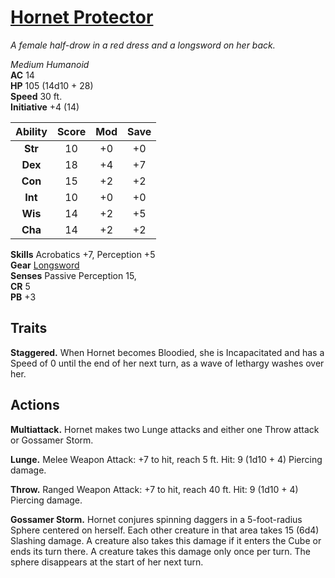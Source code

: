 # [Hornet Protector](https://hollowknight.wiki/w/Hornet_Protector)

*A female half-drow in a red dress and a longsword on her back.*

*Medium Humanoid*  
**AC** 14  
**HP** 105 (14d10 + 28)  
**Speed** 30 ft.  
**Initiative** +4 (14)  

| Ability | Score | Mod | Save |
|:-------:|:-----:|:---:|:----:|
| **Str** | 10    | +0  | +0   |
| **Dex** | 18    | +4  | +7   |
| **Con** | 15    | +2  | +2   |
| **Int** | 10    | +0  | +0   |
| **Wis** | 14    | +2  | +5   |
| **Cha** | 14    | +2  | +2   |

**Skills** Acrobatics +7, Perception +5  
**Gear** [Longsword](https://5e.tools/items.html#longsword_xphb)  
**Senses** Passive Perception 15,  
**CR** 5  
**PB** +3  

## Traits

**Staggered.** When Hornet becomes Bloodied, she is Incapacitated and has a Speed of 0 until the end of her next turn, as a wave of lethargy washes over her.

## Actions

**Multiattack.** Hornet makes two Lunge attacks and either one Throw attack or Gossamer Storm.

**Lunge.** Melee Weapon Attack: +7 to hit, reach 5 ft. Hit: 9 (1d10 + 4) Piercing damage.

**Throw.** Ranged Weapon Attack: +7 to hit, reach 40 ft. Hit: 9 (1d10 + 4) Piercing damage.

**Gossamer Storm.** Hornet conjures spinning daggers in a 5-foot-radius Sphere centered on herself. Each other creature in that area takes 15 (6d4) Slashing damage. A creature also takes this damage if it enters the Cube or ends its turn there. A creature takes this damage only once per turn. The sphere disappears at the start of her next turn.
